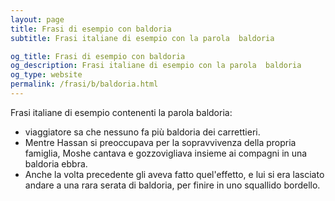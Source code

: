 ```yaml
---
layout: page
title: Frasi di esempio con baldoria 
subtitle: Frasi italiane di esempio con la parola  baldoria

og_title: Frasi di esempio con baldoria 
og_description: Frasi italiane di esempio con la parola  baldoria
og_type: website
permalink: /frasi/b/baldoria.html
---
```


Frasi italiane di esempio contenenti la parola baldoria:


- viaggiatore sa che nessuno fa più baldoria dei carrettieri.
- Mentre Hassan si preoccupava per la sopravvivenza della propria famiglia, Moshe cantava e gozzovigliava insieme ai compagni in una baldoria ebbra.
- Anche la volta precedente gli aveva fatto quel'effetto, e lui si era lasciato andare a una rara serata di baldoria, per finire in uno squallido bordello.
